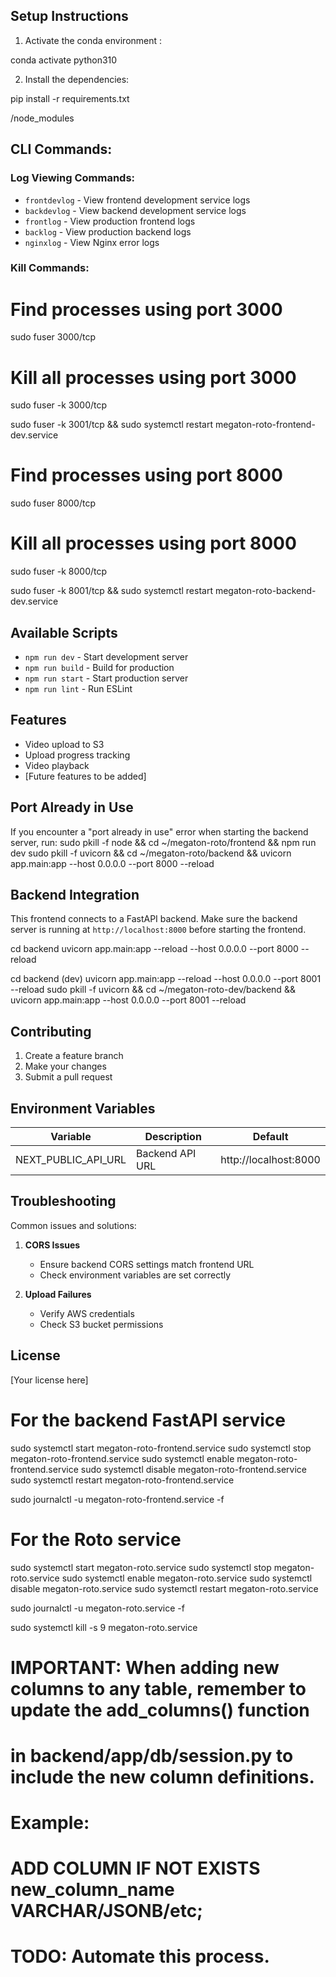 ## Setup Instructions

1. Activate the conda environment :

conda activate python310

2. Install the dependencies:

pip install -r requirements.txt

/node_modules

## CLI Commands:

### Log Viewing Commands:

- `frontdevlog` - View frontend development service logs
- `backdevlog` - View backend development service logs 
- `frontlog` - View production frontend logs
- `backlog` - View production backend logs
- `nginxlog` - View Nginx error logs

### Kill Commands:

# Find processes using port 3000
sudo fuser 3000/tcp

# Kill all processes using port 3000
sudo fuser -k 3000/tcp

sudo fuser -k 3001/tcp && sudo systemctl restart megaton-roto-frontend-dev.service

# Find processes using port 8000
sudo fuser 8000/tcp

# Kill all processes using port 8000
sudo fuser -k 8000/tcp

sudo fuser -k 8001/tcp && sudo systemctl restart megaton-roto-backend-dev.service

## Available Scripts

- `npm run dev` - Start development server
- `npm run build` - Build for production
- `npm run start` - Start production server
- `npm run lint` - Run ESLint

## Features

- Video upload to S3
- Upload progress tracking
- Video playback
- [Future features to be added]


## Port Already in Use

If you encounter a "port already in use" error when starting the backend server, run:
sudo pkill -f node && cd ~/megaton-roto/frontend && npm run dev
sudo pkill -f uvicorn && cd ~/megaton-roto/backend && uvicorn app.main:app --host 0.0.0.0 --port 8000 --reload
## Backend Integration

This frontend connects to a FastAPI backend. Make sure the backend server is running at `http://localhost:8000` before starting the frontend.

cd backend
uvicorn app.main:app --reload --host 0.0.0.0 --port 8000 --reload

cd backend (dev)
uvicorn app.main:app --reload --host 0.0.0.0 --port 8001 --reload
sudo pkill -f uvicorn && cd ~/megaton-roto-dev/backend && uvicorn app.main:app --host 0.0.0.0 --port 8001 --reload

## Contributing

1. Create a feature branch
2. Make your changes
3. Submit a pull request

## Environment Variables

| Variable | Description | Default |
|----------|-------------|---------|
| NEXT_PUBLIC_API_URL | Backend API URL | http://localhost:8000 |

## Troubleshooting

Common issues and solutions:

1. **CORS Issues**
   - Ensure backend CORS settings match frontend URL
   - Check environment variables are set correctly

2. **Upload Failures**
   - Verify AWS credentials
   - Check S3 bucket permissions

## License

[Your license here]


# For the backend FastAPI service
sudo systemctl start megaton-roto-frontend.service
sudo systemctl stop megaton-roto-frontend.service
sudo systemctl enable megaton-roto-frontend.service
sudo systemctl disable megaton-roto-frontend.service
sudo systemctl restart megaton-roto-frontend.service

sudo journalctl -u megaton-roto-frontend.service -f

# For the Roto service
sudo systemctl start megaton-roto.service
sudo systemctl stop megaton-roto.service
sudo systemctl enable megaton-roto.service
sudo systemctl disable megaton-roto.service
sudo systemctl restart megaton-roto.service

sudo journalctl -u megaton-roto.service -f

sudo systemctl kill -s 9 megaton-roto.service


# IMPORTANT: When adding new columns to any table, remember to update the add_columns() function
# in backend/app/db/session.py to include the new column definitions.
# Example:
# ADD COLUMN IF NOT EXISTS new_column_name VARCHAR/JSONB/etc;
# TODO: Automate this process.